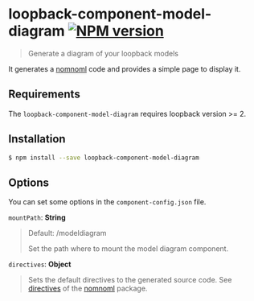 # loopback-component-model-diagram [![NPM version][npm-image]][npm-url]
> Generate a diagram of your loopback models

It generates a [nomnoml] code and provides a simple page to display it.

## Requirements

The `loopback-component-model-diagram` requires loopback version >= 2.

## Installation

```sh
$ npm install --save loopback-component-model-diagram
```

## Options

You can set some options in the `component-config.json` file.

`mountPath`: **String**
> Default: /modeldiagram
>
> Set the path where to mount the model diagram component.

`directives`: **Object**
> Sets the default directives to the generated source code. See [directives][nomnoml-directives] of the [nomnoml] package.



[npm-image]: https://badge.fury.io/js/loopback-component-model-diagram.svg
[npm-url]: https://npmjs.org/package/loopback-component-model-diagram
[nomnoml]: https://github.com/skanaar/nomnoml
[nomnoml-directives]: https://github.com/skanaar/nomnoml/#directives
